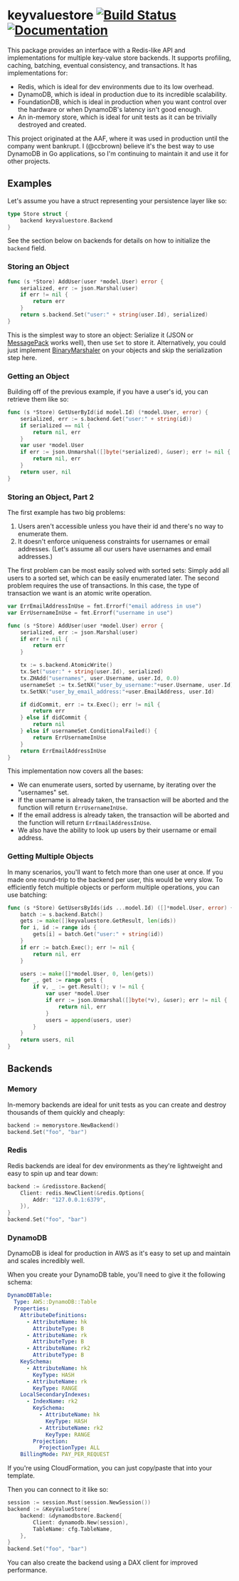 # keyvaluestore [![Build Status](https://travis-ci.org/ccbrown/keyvaluestore.svg?branch=master)](https://travis-ci.org/ccbrown/keyvaluestore) [![Documentation](https://godoc.org/github.com/ccbrown/keyvaluestore?status.svg)](https://godoc.org/github.com/ccbrown/keyvaluestore)

This package provides an interface with a Redis-like API and implementations for multiple key-value store backends. It supports profiling, caching, batching, eventual consistency, and transactions. It has implementations for:

* Redis, which is ideal for dev environments due to its low overhead.
* DynamoDB, which is ideal in production due to its incredible scalability.
* FoundationDB, which is ideal in production when you want control over the hardware or when DynamoDB's latency isn't good enough.
* An in-memory store, which is ideal for unit tests as it can be trivially destroyed and created.

This project originated at the AAF, where it was used in production until the company went bankrupt. I (@ccbrown) believe it's the best way to use DynamoDB in Go applications, so I'm continuing to maintain it and use it for other projects.

## Examples

Let's assume you have a struct representing your persistence layer like so:

```go
type Store struct {
    backend keyvaluestore.Backend
}
```

See the section below on backends for details on how to initialize the `backend` field.

### Storing an Object

```go
func (s *Store) AddUser(user *model.User) error {
    serialized, err := json.Marshal(user)
    if err != nil {
        return err
    }
    return s.backend.Set("user:" + string(user.Id), serialized)
}
```

This is the simplest way to store an object: Serialize it (JSON or [MessagePack](https://msgpack.org) works well), then use `Set` to store it. Alternatively, you could just implement [BinaryMarshaler](https://golang.org/pkg/encoding/#BinaryMarshaler) on your objects and skip the serialization step here.

### Getting an Object

Building off of the previous example, if you have a user's id, you can retrieve them like so:

```go
func (s *Store) GetUserById(id model.Id) (*model.User, error) {
    serialized, err := s.backend.Get("user:" + string(id))
    if serialized == nil {
        return nil, err
    }
    var user *model.User
    if err := json.Unmarshal([]byte(*serialized), &user); err != nil {
        return nil, err
    }
    return user, nil
}
```

### Storing an Object, Part 2

The first example has two big problems:

1. Users aren't accessible unless you have their id and there's no way to enumerate them.
2. It doesn't enforce uniqueness constraints for usernames or email addresses. (Let's assume all our users have usernames and email addresses.)

The first problem can be most easily solved with sorted sets: Simply add all users to a sorted set, which can be easily enumerated later. The second problem requires the use of transactions. In this case, the type of transaction we want is an atomic write operation.

```go
var ErrEmailAddressInUse = fmt.Errorf("email address in use")
var ErrUsernameInUse = fmt.Errorf("username in use")

func (s *Store) AddUser(user *model.User) error {
    serialized, err := json.Marshal(user)
    if err != nil {
        return err
    }

    tx := s.backend.AtomicWrite()
    tx.Set("user:" + string(user.Id), serialized)
    tx.ZHAdd("usernames", user.Username, user.Id, 0.0)
    usernameSet := tx.SetNX("user_by_username:"+user.Username, user.Id)
    tx.SetNX("user_by_email_address:"+user.EmailAddress, user.Id)

    if didCommit, err := tx.Exec(); err != nil {
        return err
    } else if didCommit {
        return nil
    } else if usernameSet.ConditionalFailed() {
        return ErrUsernameInUse
    }
    return ErrEmailAddressInUse
}
```

This implementation now covers all the bases:

* We can enumerate users, sorted by username, by iterating over the "usernames" set.
* If the username is already taken, the transaction will be aborted and the function will return `ErrUsernameInUse`.
* If the email address is already taken, the transaction will be aborted and the function will return `ErrEmailAddressInUse`.
* We also have the ability to look up users by their username or email address.

### Getting Multiple Objects

In many scenarios, you'll want to fetch more than one user at once. If you made one round-trip to the backend per user, this would be very slow. To efficiently fetch multiple objects or perform multiple operations, you can use batching:

```go
func (s *Store) GetUsersByIds(ids ...model.Id) ([]*model.User, error) {
    batch := s.backend.Batch()
    gets := make([]keyvaluestore.GetResult, len(ids))
    for i, id := range ids {
        gets[i] = batch.Get("user:" + string(id))
    }
    if err := batch.Exec(); err != nil {
        return nil, err
    }

    users := make([]*model.User, 0, len(gets))
    for _, get := range gets {
        if v, _ := get.Result(); v != nil {
            var user *model.User
            if err := json.Unmarshal([]byte(*v), &user); err != nil {
                return nil, err
            }
            users = append(users, user)
        }
    }
    return users, nil
}
```

## Backends

### Memory

In-memory backends are ideal for unit tests as you can create and destroy thousands of them quickly and cheaply:

```go
backend := memorystore.NewBackend()
backend.Set("foo", "bar")
```

### Redis

Redis backends are ideal for dev environments as they're lightweight and easy to spin up and tear down:

```go
backend := &redisstore.Backend{
    Client: redis.NewClient(&redis.Options{
        Addr: "127.0.0.1:6379",
    }),
}
backend.Set("foo", "bar")
```

### DynamoDB

DynamoDB is ideal for production in AWS as it's easy to set up and maintain and scales incredibly well.

When you create your DynamoDB table, you'll need to give it the following schema:

```yaml
DynamoDBTable:
  Type: AWS::DynamoDB::Table
  Properties:
    AttributeDefinitions:
      - AttributeName: hk
        AttributeType: B
      - AttributeName: rk
        AttributeType: B
      - AttributeName: rk2
        AttributeType: B
    KeySchema:
      - AttributeName: hk
        KeyType: HASH
      - AttributeName: rk
        KeyType: RANGE
    LocalSecondaryIndexes:
      - IndexName: rk2
        KeySchema:
          - AttributeName: hk
            KeyType: HASH
          - AttributeName: rk2
            KeyType: RANGE
        Projection:
          ProjectionType: ALL
    BillingMode: PAY_PER_REQUEST
```

If you're using CloudFormation, you can just copy/paste that into your template.

Then you can connect to it like so:

```go
session := session.Must(session.NewSession())
backend := &KeyValueStore{
    backend: &dynamodbstore.Backend{
        Client: dynamodb.New(session),
        TableName: cfg.TableName,
    },
}
backend.Set("foo", "bar")
```

You can also create the backend using a DAX client for improved performance.
